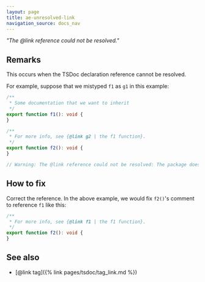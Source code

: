 ```yaml
---
layout: page
title: ae-unresolved-link
navigation_source: docs_nav
---
```


*"The @link reference could not be resolved."*

## Remarks

This occurs when the TSDoc declaration reference cannot be resolved.

For example, suppose that we mistyped `f1` as `g1` in this example:

```ts
/**
 * Some documentation that we want to inherit
 */
export function f1(): void {
}

/**
 * For more info, see {@link g2 | the f1 function}.
 */
export function f2(): void {
}

// Warning: The @link reference could not be resolved: The package does not have an export "g2"
```

## How to fix

Correct the reference.  In the above example, we would fix `f2()`'s comment to reference `f1` like this:

```ts
/**
 * For more info, see {@link f1 | the f1 function}.
 */
export function f2(): void {
}
```

## See also

- [@link tag]({% link pages/tsdoc/tag_link.md %})
